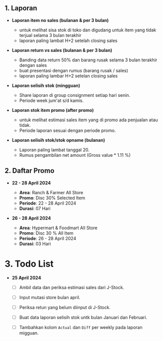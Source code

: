 ## 1. Laporan

- **Laporan item no sales (bulanan & per 3 bulan)**
	- untuk melihat sisa stok di toko dan digudang untuk item yang tidak terjual selama 3 bulan terakhir
	- laporan paling lambat H+2 setelah closing sales

- **Laporan return vs sales (bulanan & per 3 bulan)**
  - Banding data return 50% dan barang rusak selama 3 bulan terakhir dengan sales
  - buat presentasi dengan rumus (barang rusak / sales)
  - laporan paling lambar H+2 setelan closing sales

- **Laporan selisih stok (mingguan)**
	- Share laporan di group consignment setiap hari senin.
	- Periode week jum'at s/d kamis.

- **Laporan stok item promo (after promo)**
	- untuk melihat estimasi sales item yang di promo ada penjualan atau tidak.
	- Periode laporan sesuai dengan periode promo.

- **Laporan selisih stok/stok opname (bulanan)**
	- Laporan paling lambat tanggal 20.
	- Rumus pengambilan net amount (Gross value * 1.11 %)


## 2. Daftar Promo

- **22 - 28 April 2024**
	- **Area**: Ranch & Farmer All Store
	- **Promo**: Disc 30% Selected Item
	- **Periode**: 22 - 28 April 2024
	- **Durasi**: 07 Hari

- **26 - 28 April 2024**
	- **Area**: Hypermart & Foodmart All Store
	- **Promo**: Disc 30 % All Item
	- **Periode**: 26 - 28 April 2024
	- **Durasi**: 03 Hari

# 3. Todo List

- **25 April 2024**
	- [ ] Ambil data dan periksa estimasi sales dari J-Stock.
	- [ ] Input mutasi store bulan april.
	- [ ] Periksa retun yang belum diinput di J-Stock.
	- [ ] Buat data laporan selisih stok untk bulan Januari dan Februari.
	- [ ] Tambahkan kolom `Actual` dan `Diff` per weekly pada laporan migguan.
	